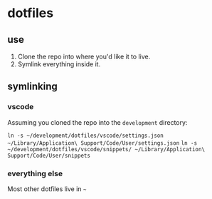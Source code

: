 # dotfiles

## use

1. Clone the repo into where you'd like it to live.
2. Symlink everything inside it.

## symlinking

### vscode

Assuming you cloned the repo into the `development` directory:

`ln -s ~/development/dotfiles/vscode/settings.json ~/Library/Application\ Support/Code/User/settings.json`
`ln -s ~/development/dotfiles/vscode/snippets/ ~/Library/Application\ Support/Code/User/snippets`

### everything else

Most other dotfiles live in `~`

